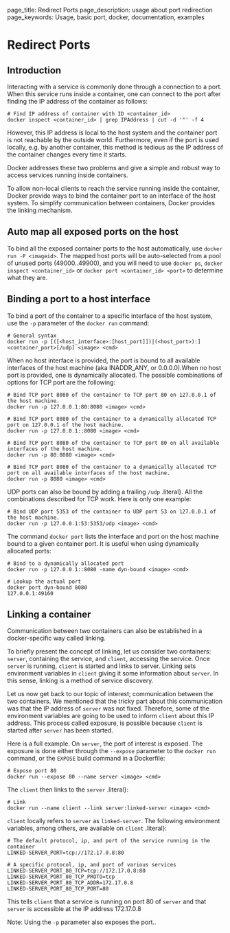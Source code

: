 page_title: Redirect Ports
page_description: usage about port redirection
page_keywords: Usage, basic port, docker, documentation, examples

# Redirect Ports

## Introduction

Interacting with a service is commonly done through a connection to a
port. When this service runs inside a container, one can connect to the
port after finding the IP address of the container as follows:

    # Find IP address of container with ID <container_id>
    docker inspect <container_id> | grep IPAddress | cut -d '"' -f 4

However, this IP address is local to the host system and the container
port is not reachable by the outside world. Furthermore, even if the
port is used locally, e.g. by another container, this method is tedious
as the IP address of the container changes every time it starts.

Docker addresses these two problems and give a simple and robust way to
access services running inside containers.

To allow non-local clients to reach the service running inside the
container, Docker provide ways to bind the container port to an
interface of the host system. To simplify communication between
containers, Docker provides the linking mechanism.

## Auto map all exposed ports on the host

To bind all the exposed container ports to the host automatically, use
`docker run -P <imageid>`. The mapped host ports
will be auto-selected from a pool of unused ports (49000..49900), and
you will need to use `docker ps`,
`docker inspect <container_id>` or
`docker port <container_id> <port>` to determine
what they are.

## Binding a port to a host interface

To bind a port of the container to a specific interface of the host
system, use the `-p` parameter of the
`docker run` command:

    # General syntax
    docker run -p [([<host_interface>:[host_port]])|(<host_port>):]<container_port>[/udp] <image> <cmd>

When no host interface is provided, the port is bound to all available
interfaces of the host machine (aka INADDR\_ANY, or 0.0.0.0).When no
host port is provided, one is dynamically allocated. The possible
combinations of options for TCP port are the following:

    # Bind TCP port 8080 of the container to TCP port 80 on 127.0.0.1 of the host machine.
    docker run -p 127.0.0.1:80:8080 <image> <cmd>

    # Bind TCP port 8080 of the container to a dynamically allocated TCP port on 127.0.0.1 of the host machine.
    docker run -p 127.0.0.1::8080 <image> <cmd>

    # Bind TCP port 8080 of the container to TCP port 80 on all available interfaces of the host machine.
    docker run -p 80:8080 <image> <cmd>

    # Bind TCP port 8080 of the container to a dynamically allocated TCP port on all available interfaces of the host machine.
    docker run -p 8080 <image> <cmd>

UDP ports can also be bound by adding a trailing `/udp`
.literal}. All the combinations described for TCP work. Here is only one
example:

    # Bind UDP port 5353 of the container to UDP port 53 on 127.0.0.1 of the host machine.
    docker run -p 127.0.0.1:53:5353/udp <image> <cmd>

The command `docker port` lists the interface and
port on the host machine bound to a given container port. It is useful
when using dynamically allocated ports:

    # Bind to a dynamically allocated port
    docker run -p 127.0.0.1::8080 -name dyn-bound <image> <cmd>

    # Lookup the actual port
    docker port dyn-bound 8080
    127.0.0.1:49160

## Linking a container

Communication between two containers can also be established in a
docker-specific way called linking.

To briefly present the concept of linking, let us consider two
containers: `server`, containing the service, and
`client`, accessing the service. Once
`server` is running, `client` is
started and links to server. Linking sets environment variables in
`client` giving it some information about
`server`. In this sense, linking is a method of
service discovery.

Let us now get back to our topic of interest; communication between the
two containers. We mentioned that the tricky part about this
communication was that the IP address of `server`
was not fixed. Therefore, some of the environment variables are going to
be used to inform `client` about this IP address.
This process called exposure, is possible because `client`
is started after `server` has been
started.

Here is a full example. On `server`, the port of
interest is exposed. The exposure is done either through the
`--expose` parameter to the `docker run`
command, or the `EXPOSE` build command in
a Dockerfile:

    # Expose port 80
    docker run --expose 80 --name server <image> <cmd>

The `client` then links to the `server`
.literal}:

    # Link
    docker run --name client --link server:linked-server <image> <cmd>

`client` locally refers to `server`
as `linked-server`. The following
environment variables, among others, are available on `client`
.literal}:

    # The default protocol, ip, and port of the service running in the container
    LINKED-SERVER_PORT=tcp://172.17.0.8:80

    # A specific protocol, ip, and port of various services
    LINKED-SERVER_PORT_80_TCP=tcp://172.17.0.8:80
    LINKED-SERVER_PORT_80_TCP_PROTO=tcp
    LINKED-SERVER_PORT_80_TCP_ADDR=172.17.0.8
    LINKED-SERVER_PORT_80_TCP_PORT=80

This tells `client` that a service is running on
port 80 of `server` and that `server`
is accessible at the IP address 172.17.0.8

Note: Using the `-p` parameter also exposes the
port..
